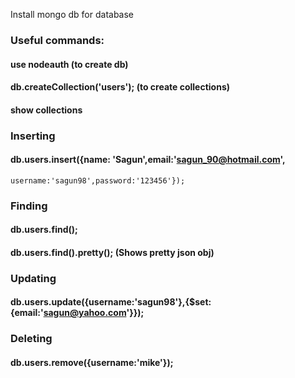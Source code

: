 Install mongo db for database

### Useful commands:

#### use nodeauth                         (to create db)
#### db.createCollection('users');        (to create collections)
#### show collections

### Inserting
#### db.users.insert({name: 'Sagun',email:'sagun_90@hotmail.com',
	username:'sagun98',password:'123456'});

### Finding
#### db.users.find();
#### db.users.find().pretty();            (Shows pretty json obj)

### Updating
#### db.users.update({username:'sagun98'},{$set:{email:'sagun@yahoo.com'}});

### Deleting
#### db.users.remove({username:'mike'});

